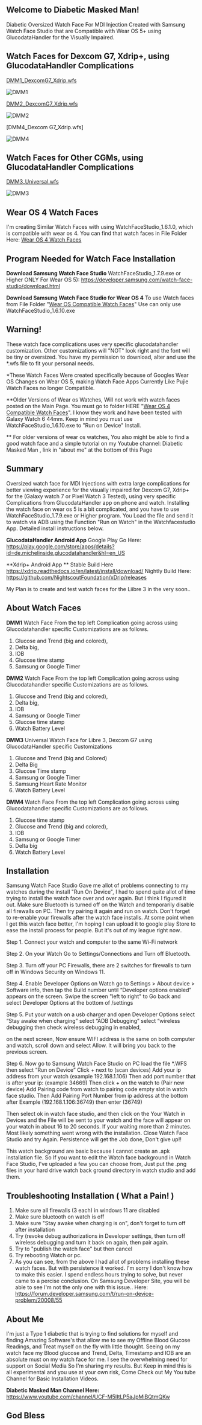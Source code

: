 ## Welcome to Diabetic Masked Man!

Diabetic Oversized Watch Face For MDI Injection Created with Samsung Watch Face Studio that are Compatible with Wear OS 5+ using GlucodataHandler for the Visually Impaired.


## Watch Faces for Dexcom G7, Xdrip+, using GlucodataHandler Complications

[DMM1_DexcomG7_Xdrip.wfs](https://github.com/sderaps/DMM/blob/a99a45b547c678e245dffda8d8a1cd8d0372e177/DMM1_DexcomG7_Xdrip.wfs)

![DMM1](https://raw.githubusercontent.com/sderaps/DMM/main/DMM1%20Galaxy%20Watch%20%207%2044mm.jpg)

[DMM2_DexcomG7_Xdrip.wfs](https://github.com/sderaps/DMM/blob/a99a45b547c678e245dffda8d8a1cd8d0372e177/DMM2_DexcomG7_Xdrip.wfs)

![DMM2](https://raw.githubusercontent.com/sderaps/DMM/main/DMM2_Dexcom_G7_Xdrip.jpg)

[DMM4_Dexcom G7_Xdrip.wfs]

![DMM4](https://raw.githubusercontent.com/sderaps/DMM/main/DMM4_DexcomG7_Xdrip.jpg)

## Watch Faces for Other CGMs, using GlucodataHandler Complications


[DMM3_Universal.wfs](https://github.com/sderaps/DMM/blob/ebc463ef4a033574e918236807612a5fc479a4ea/DMM3_Universal.wfs)

![DMM3](https://raw.githubusercontent.com/sderaps/DMM/main/DMM3%20Universal.jpg)

## Wear OS 4 Watch Faces

I'm creating Similar Watch Faces with using WatchFaceStudio_1.6.1.0, which is compatible with wear os 4. You can find that watch faces in File Folder Here: [Wear OS 4 Watch Faces](https://github.com/sderaps/DMM/tree/main/Wear%20OS%204%20Compatible%20Watch%20faces)

## Program Needed for Watch Face Installation

**Download Samsung Watch Face Studio**
WatchFaceStudio_1.7.9.exe or Higher ONLY For Wear OS 5): https://developer.samsung.com/watch-face-studio/download.html

**Download Samsung Watch Face Studio for Wear OS 4**
To use Watch faces from File Folder "[Wear OS Compatible Watch Faces](https://github.com/sderaps/DMM/tree/main/Wear%20OS%204%20Compatible%20Watch%20faces)" Use can only use WatchFaceStudio_1.6.10.exe



## Warning!

These watch face complications uses very specific glucodatahandler customization. Other customizations will "NOT" look right and the font will be tiny or oversized.  You have my permission to download, alter and use the *.wfs file to fit your personal needs. 

*These Watch Faces Were created specifically because of Googles Wear OS Changes on Wear OS 5, making Watch Face Apps Currently Like Pujie Watch Faces no longer Compatible. 

**Older Versions of Wear os Watches, Will not work with watch faces posted on the Main Page. You must go to folder HERE "[Wear OS 4 Compatible Watch Faces](https://github.com/sderaps/DMM/tree/main/Wear%20OS%204%20Compatible%20Watch%20faces)". I know they work and have been tested with Galaxy Watch 6 44mm. Keep in mind you must use WatchFaceStudio_1.6.10.exe to "Run on Device" Install.  

** For older versions of wear os watches, You also might be able to find a good watch face and a simple tutorial on my Youtube channel: Diabetic Masked Man , link in "about me" at the bottom of this Page 

## Summary
Oversized watch face for MDI Injections with extra large complications for better viewing experience for the visually impaired for Dexcom G7, Xdrip+ for the (Galaxy watch 7 or Pixel Watch 3 Tested), using very specific Complications from GlucodataHandler app on phone and watch. Installing the watch face on wear os 5 is a bit complicated, and you have to use WatchFaceStudio_1.7.9.exe or Higher program. You Load the file and send it to watch via ADB using the Function "Run on Watch" in the Watchfacestudio App. Detailed install instructions below.

**GlucodataHandler Android App** 
Google Play Go Here:
https://play.google.com/store/apps/details?id=de.michelinside.glucodatahandler&hl=en_US

**Xdrip+ Android App ** 
Stable Build Here
https://xdrip.readthedocs.io/en/latest/install/download/
Nightly Build Here:
https://github.com/NightscoutFoundation/xDrip/releases

My Plan is to create and test watch faces for the Liibre 3 in the very soon.. 

## About Watch Faces

**DMM1** Watch Face From the top left Complication going across using Glucodatahandler specific Customizations are as follows.

1. Glucose and Trend (big and colored),
2. Delta big,
3. IOB
4. Glucose time stamp
5. Samsung or Google Timer

**DMM2** Watch Face From the top left Complication going across using Glucodatahandler specific Customizations are as follows.

1. Glucose and Trend (big and colored),
2. Delta big,
3. IOB
4. Samsung or Google Timer
5. Glucose time stamp
6. Watch Battery Level

**DMM3** Universal Watch Face for Libre 3, Dexcom G7 using GlucodataHandler specific Customizations

1. Glucose and Trend (big and Colored)
2. Delta Big
3. Glucose Time stamp
4. Samsung or Google Timer
5. Samsung Heart Rate Monitor
6. Watch Battery Level

**DMM4** Watch Face From the top left Complication going across using Glucodatahandler specific Customizations are as follows.

1. Glucose time stamp
2. Glucose and Trend (big and colored),
3. IOB
4. Samsung or Google Timer
5. Delta big
6. Watch Battery Level


## Installation

Samsung Watch Face Studio Gave me allot of problems connecting to my watches during the install "Run On Device", I had to spend quite allot of time trying to install the watch face over and over again. But I think I figured it out. Make sure Bluetooth is turned off on the Watch and temporarily disable all firewalls on PC. Then try pairing it again and run on watch. Don't forget to re-enable your firewalls after the watch face installs. At some point when I get this watch face better, I'm hoping I can upload it to google play Store to ease the install process for people. But it's out of my league right now..

Step 1. Connect your watch and computer to the same Wi-Fi network

Step 2. On your Watch Go to Settings/Connections and Turn off Bluetooth.

Step 3. Turn off your PC Firewalls, there are 2 switches for firewalls to turn off in Windows Security on Windows 11. 


Step 4. Enable Developer Options on Watch go to Settings > About device > Software info, then tap the Build number until “Developer options enabled” appears on the screen. Swipe the screen "left to right" to Go back and select Developer Options at the bottom of /settings

Step 5. Put your watch on a usb charger and open Developer Options select “Stay awake when charging” select “ADB Debugging” select “wireless debugging then check wireless debugging in enabled,
 
  on the next screen, Now ensure WIFI address is the same on both computer and watch, scroll down and select Allow. It will bring you back to the previous screen.

Step 6. Now go to Samsung Watch Face Studio on PC load the file *.WFS then select “Run on Device” Click + next to (scan devices) Add your ip address from your watch (example 192.168.1.106) Then add port number that is after your ip: (example 34669) Then click + on the watch to (Pair new device) Add Pairing code from watch to pairing code empty slot in watch face studio. Then Add Pairing Port Number from ip address at the bottom after Example (192.168.1.106:36749) then enter (36749)

Then select ok in watch face studio, and then click on the Your Watch in Devices and the File will be sent to your watch and the face will appear on your watch in about 16 to 20 seconds. If your waiting more than 2 minutes. Most likely something went wrong with the installation. Close Watch Face Studio and try Again. Persistence will get the Job done, Don't give up!!

This watch background are basic because I cannot create an .apk installation file. So If you want to edit the Watch face background in Watch Face Studio, I've uploaded a few you can choose from, Just put the .png files in your hard drive watch back ground directory in watch studio and add them. 

## Troubleshooting Installation ( What a Pain! )
1. Make sure all firewalls (3 each) in windows 11 are disabled
2. Make sure bluetooth on watch is off
3.  Make sure "Stay awake when charging is on", don't forget to turn off after installation
4. Try (revoke debug authorizations in Developer settings, then turn off wireless debugging and turn it back on again, then pair again. 
5. Try to "publish the watch face" but then cancel
6. Try rebooting Watch or pc.
7. As you can see, from the above I had allot of problems installing these watch faces. But with persistence it worked. I'm sorry I don't know how to make this easier. I spend endless hours trying to solve, but never came to a percise conclusion. On Samsung Developer Site, you will be able to see I'm not the only one with this issue.. Here: https://forum.developer.samsung.com/t/run-on-device-problem/20008/55


## About Me
I'm just a Type 1 diabetic that is trying to find solutions for myself and finding Amazing Software's that allow me to see my Offline Blood Glucose Readings, and Treat myself on the fly with little thought. Seeing on my watch face my Blood glucose and Trend, Delta, Timestamp and IOB are an absolute must on my watch face for me. I see the overwhelming need for support on Social Media So I'm sharing my results. But Keep in mind this is all experimental and you use at your own risk, Come Check out My You tube Channel for Basic Installation Videos. 


**Diabetic Masked Man Channel Here:** https://www.youtube.com/channel/UCF-M5IItLP5aJpMiBQtmQKw


## God Bless

